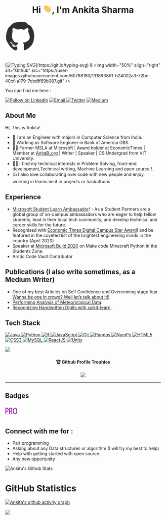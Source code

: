 <h4 align="center"> 
<h1 align="center">Hi <img src="pics/Hi.gif" width="29px"/>, I'm Ankita Sharma </h1>
<img src="pics/octo.gif" width="100px" height="100px"></img> <br><br>

[![Typing SVG](http://readme-typing-svg.herokuapp.com?color=F71E11&lines=Just+a+codderrr%2C+love+OpenSource...)](https://git.io/typing-svg)
8
  <img width="50%" align="right" alt="Github" src="https://user-images.githubusercontent.com/60788180/131893851-b24002a3-72be-40cf-a179-7cbdff89b087.gif" />

<!--
**ankitasharma88990/ankitasharma88990** is a ✨ _special_ ✨ repository because its `README.md` (this file) appears on your GitHub profile.
-->

You can find me here :
<p align="left">
  <a href="https://www.linkedin.com/in/ankita-sharma-83ab64146/"><img title="Follow on LinkedIn" src="https://img.shields.io/badge/LinkedIn-0077B5?style=for-the-badge&logo=linkedin&logoColor=white"/></a>
  <a href="mailto:ankitasharma88990@gmail.com"><img title="Email" src="https://img.shields.io/badge/Gmail-D14836?style=for-the-badge&logo=gmail&logoColor=white"/>
    <a href="https://twitter.com/Iam_Ankita__"><img title="Twitter" src="https://img.shields.io/badge/Twitter-1DA1F2?style=for-the-badge&logo=twitter&logoColor=white"/></a>
    <a href="https://ankitasharma88990.medium.com/"><img title="Medium" src="https://img.shields.io/badge/Medium-12100E?style=for-the-badge&logo=medium&logoColor=white"/></a>
 </a>

## About Me
Hi, This is Ankita!
- 🔭 I am an Engineer with majors in Computer Science from India.
- 🌱 Working as Software Engineer in Bank of America GBS.
- 👩‍💻 Former MSLA at Microsoft | Award holder at EconomicTimes | Member at [AnitaB_org](https://anitab.org/) | Writer | Speaker | CS Undergrad from VIT University.
- 👩‍💻 I find my technical interests in Problem Solving, front-end development,Technical writing, Machine Learning and open source !. 
- 👍 I also love collaborating over code with new people and enjoy working in teams be it in projects or hackathons. 
  
 ## Experience 
- [Microsoft Student Learn Ambassador](https://studentambassadors.microsoft.com/)! - As a Student Partners are a global group of on-campus ambassadors who are eager to help fellow students, lead in their local tech community, and develop technical and career skills for the future.
- Recognised with [Economic Times Digital Campus Star Award](https://economictimes.indiatimes.com/etcampusstars/pasteditions)! and be featured in the coveted list of the brightest engineering minds in the country (April 2020)
- Speaker at [Microsoft Build 2020](https://mybuild.microsoft.com/home) on Make code Minecraft Python in the Students Zone.
- Arctic Code Vault Contributor
  
 ## Publications (I also write sometimes, as a Medium Writer)
  - One of my best Articles on Self Confidence and Overcoming stage fear [Wanna be one in crowd? Well let’s talk about it!!](https://ankitasharma88990.medium.com/).
  - [Performing Analysis of Meteorological Data](https://ankitasharma88990.medium.com/performing-analysis-of-meteorological-data-90625eccb6a3).
  - [Recognizing Handwritten Digits with scikit-learn](https://ankitasharma88990.medium.com/recognizing-handwritten-digits-with-scikit-learn-34ce0705e468).
  
   
## Tech Stack

<p align="left">
 <a href="#">
<img alt="Java" src="https://img.shields.io/badge/Java-ED8B00?style=for-the-badge&logo=java&logoColor=white"/>
<img alt="Python" src="https://img.shields.io/badge/Python-3776AB?style=for-the-badge&logo=python&logoColor=white"/>
<img alt="R" src="https://img.shields.io/badge/R-276DC3?style=for-the-badge&logo=r&logoColor=white"/>
<img alt="JavaScript" src="https://img.shields.io/badge/JavaScript-F7DF1E?style=for-the-badge&logo=javascript&logoColor=black"/>
<img alt="Git" src="https://img.shields.io/badge/git%20-%23F05033.svg?&style=for-the-badge&logo=git&logoColor=white"/>
<img alt="Pandas" src="https://img.shields.io/badge/pandas%20-%23150458.svg?&style=for-the-badge&logo=pandas&logoColor=white" />
<img alt="NumPy" src="https://img.shields.io/badge/numpy%20-%23013243.svg?&style=for-the-badge&logo=numpy&logoColor=white" />
<img alt="HTML5" src="https://img.shields.io/badge/html5%20-%23E34F26.svg?&style=for-the-badge&logo=html5&logoColor=white"/>
<img alt="CSS3" src="https://img.shields.io/badge/css3%20-%231572B6.svg?&style=for-the-badge&logo=css3&logoColor=white"/>
<img alt='MySQL' src="https://img.shields.io/badge/SQL-MySQL?style=for-the-badge&logo=mysql&color=F29111"/>
<img alt='ReactJS' src="https://img.shields.io/badge/ReactJS-ReactJS?style=for-the-badge&logo=react&color=303030"/> 
<img alt="Unity" src="https://img.shields.io/badge/Unity-Unity?style=for-the-badge&logo=unity&logoColor=fff&color=5C3EB8"/> 
   
![](https://komarev.com/ghpvc/?username=IamAnkita-create&color=79b8ff)
 
 </a>
</p>

 <p align="center"> 
 
<div align="center">
  <h4>🏆 Github Profile Trophies</h4>
  <a href="https://github.com/ryo-ma/github-profile-trophy">
   <img src="https://github-profile-trophy.vercel.app/?username=IamAnkita-create&theme=monokai&row=1&column=8">
  </a>
</div><hr>


## Badges
<a href='https://education.github.com/pack'><img src='https://raw.githubusercontent.com/acervenky/animated-github-badges/master/assets/pro.gif' width='40' height='40'></a> 

## Connect with me for :
  - Pair programming
  - Asking about any Data structures or algorithm (I will try my best to help)
  - Help with getting started with open source.
  - Any new opportunity 
  

![Ankita's Github Stats](https://github-readme-stats.anuraghazra1.vercel.app/api?username=IamAnkita-create&show_icons=true&include_all_commits=true&theme=radical)

<h1 align="left">GitHub Statistics</h1>

[![Ankita's github activity graph](https://activity-graph.herokuapp.com/graph?username=IamAnkita-create&theme=github)](https://github.com/ashutosh00710/github-readme-activity-graph)

<a href="https://github.com/IamAnkita-create">
  <img align="center" src="https://github-readme-stats.vercel.app/api/top-langs/?username=IamAnkita-create&theme=tokyonight&layout=compact&" />
</a
  


